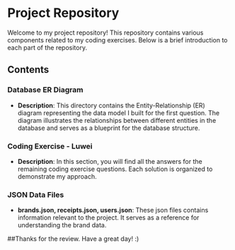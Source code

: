 # Project Repository

Welcome to my project repository! This repository contains various components related to my coding exercises. Below is a brief introduction to each part of the repository.

## Contents

### Database ER Diagram
- **Description**: This directory contains the Entity-Relationship (ER) diagram representing the data model I built for the first question. The diagram illustrates the relationships between different entities in the database and serves as a blueprint for the database structure.
  
### Coding Exercise - Luwei
- **Description**: In this section, you will find all the answers for the remaining coding exercise questions. Each solution is organized to demonstrate my approach.

### JSON Data Files
- **brands.json, receipts.json, users.json**: These json files contains information relevant to the project. It serves as a reference for understanding the brand data.

##Thanks for the review. Have a great day! :)
